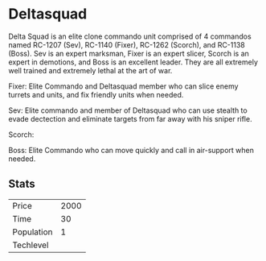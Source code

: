 # Deltasquad

Delta Squad is an elite clone commando unit comprised of 4 commandos named RC-1207 (Sev), RC-1140 (Fixer), RC-1262 (Scorch), and RC-1138 (Boss). Sev is an expert marksman, Fixer is an expert slicer, Scorch is an expert in demotions, and Boss is an excellent leader. They are all extremely well trained and extremely lethal at the art of war.

Fixer: Elite Commando and Deltasquad member who can slice enemy turrets and units, and fix friendly units when needed.

Sev: Elite commando and member of Deltasquad who can use stealth to evade dectection and eliminate targets from far away with his sniper rifle.

Scorch:

Boss: Elite Commando who can move quickly and call in air-support when needed.


## Stats

<table>
    <tr>
        <td>Price</td>
        <td>2000</td>
    </tr>
    <tr>
        <td>Time</td>
        <td>30</td>
    </tr>
    <tr>
        <td>Population</td>
        <td>1</td>
    </tr>
    <tr>
        <td>Techlevel</td>
        <td></td>
    </tr>
</table>
